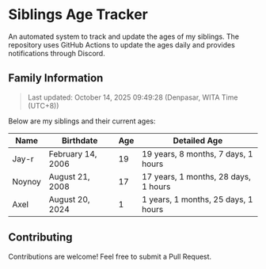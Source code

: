 # Siblings Age Tracker

An automated system to track and update the ages of my siblings. The repository uses GitHub Actions to update the ages daily and provides notifications through Discord.

## Family Information

> Last updated: October 14, 2025 09:49:28 (Denpasar, WITA Time (UTC+8))

Below are my siblings and their current ages:

| Name | Birthdate | Age | Detailed Age |
|------|-----------|-----|-------------|
| Jay-r | February 14, 2006 | 19 | 19 years, 8 months, 7 days, 1 hours |
| Noynoy | August 21, 2008 | 17 | 17 years, 1 months, 28 days, 1 hours |
| Axel | August 20, 2024 | 1 | 1 years, 1 months, 25 days, 1 hours |

## Contributing

Contributions are welcome! Feel free to submit a Pull Request.